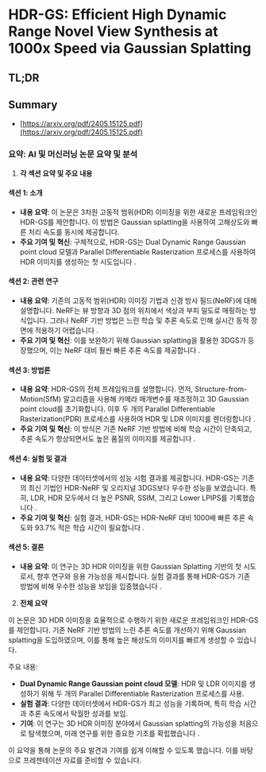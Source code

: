 # HDR-GS: Efficient High Dynamic Range Novel View Synthesis at 1000x Speed via Gaussian Splatting
## TL;DR
## Summary
- [https://arxiv.org/pdf/2405.15125.pdf](https://arxiv.org/pdf/2405.15125.pdf)

### 요약: AI 및 머신러닝 논문 요약 및 분석

1. **각 섹션 요약 및 주요 내용**

#### 섹션 1: 소개
- **내용 요약**: 이 논문은 3차원 고동적 범위(HDR) 이미징을 위한 새로운 프레임워크인 HDR-GS를 제안합니다. 이 방법은 Gaussian splatting을 사용하여 고해상도와 빠른 처리 속도를 동시에 제공합니다.
- **주요 기여 및 혁신**: 구체적으로, HDR-GS는 Dual Dynamic Range Gaussian point cloud 모델과 Parallel Differentiable Rasterization 프로세스를 사용하여 HDR 이미지를 생성하는 첫 시도입니다 .

#### 섹션 2: 관련 연구
- **내용 요약**: 기존의 고동적 범위(HDR) 이미징 기법과 신경 방사 필드(NeRF)에 대해 설명합니다. NeRF는 뷰 방향과 3D 점의 위치에서 색상과 부피 밀도로 매핑하는 방식입니다. 그러나 NeRF 기반 방법은 느린 학습 및 추론 속도로 인해 실시간 동적 장면에 적용하기 어렵습니다 .
- **주요 기여 및 혁신**: 이를 보완하기 위해 Gaussian splatting을 활용한 3DGS가 등장했으며, 이는 NeRF 대비 훨씬 빠른 추론 속도를 제공합니다  .

#### 섹션 3: 방법론
- **내용 요약**: HDR-GS의 전체 프레임워크를 설명합니다. 먼저, Structure-from-Motion(SfM) 알고리즘을 사용해 카메라 매개변수를 재조정하고 3D Gaussian point cloud를 초기화합니다. 이후 두 개의 Parallel Differentiable Rasterization(PDR) 프로세스를 사용하여 HDR 및 LDR 이미지를 렌더링합니다 .
- **주요 기여 및 혁신**: 이 방식은 기존 NeRF 기반 방법에 비해 학습 시간이 단축되고, 추론 속도가 향상되면서도 높은 품질의 이미지를 제공합니다  .

#### 섹션 4: 실험 및 결과
- **내용 요약**: 다양한 데이터셋에서의 성능 시험 결과를 제공합니다. HDR-GS는 기존의 최신 기법인 HDR-NeRF 및 오리지널 3DGS보다 우수한 성능을 보였습니다. 특히, LDR, HDR 모두에서 더 높은 PSNR, SSIM, 그리고 Lower LPIPS를 기록했습니다    .
- **주요 기여 및 혁신**: 실험 결과, HDR-GS는 HDR-NeRF 대비 1000배 빠른 추론 속도와 93.7% 적은 학습 시간이 필요합니다  .

#### 섹션 5: 결론
- **내용 요약**: 이 연구는 3D HDR 이미징을 위한 Gaussian Splatting 기반의 첫 시도로서, 향후 연구와 응용 가능성을 제시합니다. 실험 결과를 통해 HDR-GS가 기존 방법에 비해 우수한 성능을 보임을 입증했습니다 .

2. **전체 요약**

이 논문은 3D HDR 이미징을 효율적으로 수행하기 위한 새로운 프레임워크인 HDR-GS를 제안합니다. 기존 NeRF 기반 방법의 느린 추론 속도를 개선하기 위해 Gaussian splatting을 도입하였으며, 이를 통해 높은 해상도의 이미지를 빠르게 생성할 수 있습니다.

주요 내용:
- **Dual Dynamic Range Gaussian point cloud 모델**: HDR 및 LDR 이미지를 생성하기 위해 두 개의 Parallel Differentiable Rasterization 프로세스를 사용.
- **실험 결과**: 다양한 데이터셋에서 HDR-GS가 최고 성능을 기록하며, 특히 학습 시간과 추론 속도에서 탁월한 성과를 보임.
- **기여**: 이 연구는 3D HDR 이미징 분야에서 Gaussian splatting의 가능성을 처음으로 탐색했으며, 미래 연구를 위한 중요한 기초를 확립했습니다   .

이 요약을 통해 논문의 주요 발견과 기여를 쉽게 이해할 수 있도록 했습니다. 이를 바탕으로 프레젠테이션 자료를 준비할 수 있습니다.